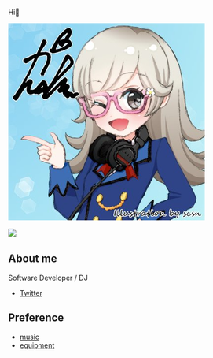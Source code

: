 Hi👋

![](img/icon.jpg)

![](https://github-readme-stats-tainakanchu.vercel.app/api?username=tainakanchu&count_private=true&theme=synthwave)

## About me
Software Developer / DJ 

- [Twitter](https://twitter.com/tainakanchu)


## Preference
- [music](./music.md)
- [equipment](./equipment.md)